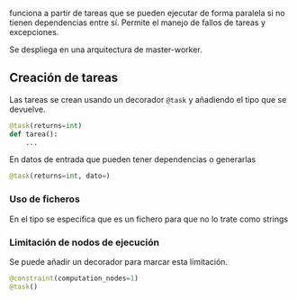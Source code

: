 funciona a partir de tareas que se pueden ejecutar de forma paralela si no tienen dependencias entre sí. Permite el manejo de fallos de tareas y excepciones.

Se despliega en una arquitectura de master-worker.

## Creación de tareas

Las tareas se crean usando un decorador `@task` y añadiendo el tipo que se devuelve.

```Python
@task(returns=int)
def tarea():
	...
```

En datos de entrada que pueden tener dependencias o generarlas 

```Python
@task(returns=int, dato=)
```


### Uso de ficheros

En el tipo se especifica que es un fichero para que no lo trate como strings

### Limitación de nodos de ejecución

Se puede añadir un decorador para marcar esta limitación.

```Python
@constraint(computation_nodes=1)
@task()
```